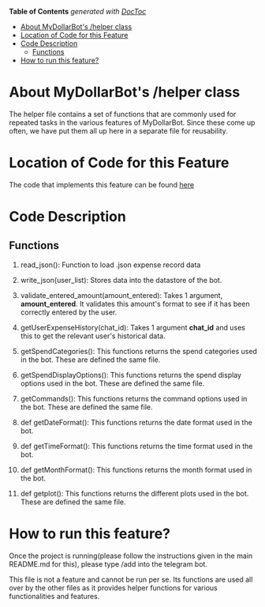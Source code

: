 <!-- START doctoc generated TOC please keep comment here to allow auto update -->
<!-- DON'T EDIT THIS SECTION, INSTEAD RE-RUN doctoc TO UPDATE -->
**Table of Contents**  *generated with [DocToc](https://github.com/thlorenz/doctoc)*

- [About MyDollarBot's /helper class](#about-mydollarbots-helper-class)
- [Location of Code for this Feature](#location-of-code-for-this-feature)
- [Code Description](#code-description)
  - [Functions](#functions)
- [How to run this feature?](#how-to-run-this-feature)

<!-- END doctoc generated TOC please keep comment here to allow auto update -->

# About MyDollarBot's /helper class
The helper file contains a set of functions that are commonly used for repeated tasks in the various features of MyDollarBot. Since these come up often, we have put them all up here in a separate file for reusability.

# Location of Code for this Feature
The code that implements this feature can be found [here](https://github.com/sak007/MyDollarBot-BOTGo/blob/main/code/helper.py)

# Code Description
## Functions

1. read_json():
Function to load .json expense record data

2. write_json(user_list):
Stores data into the datastore of the bot.

3. validate_entered_amount(amount_entered):
Takes 1 argument, **amount_entered**. It validates this amount's format to see if it has been correctly entered by the user.

4. getUserExpenseHistory(chat_id):
Takes 1 argument **chat_id** and uses this to get the relevant user's historical data.

5. getSpendCategories():
This functions returns the spend categories used in the bot. These are defined the same file.

6. getSpendDisplayOptions():
This functions returns the spend display options used in the bot. These are defined the same file.

7. getCommands():
This functions returns the command options used in the bot. These are defined the same file.

8. def getDateFormat():
This functions returns the date format used in the bot.

9. def getTimeFormat():
This functions returns the time format used in the bot.

10. def getMonthFormat():
This functions returns the month format used in the bot.

11. def getplot():
This functions returns the different plots used in the bot. These are defined the same file.

# How to run this feature?
Once the project is running(please follow the instructions given in the main README.md for this), please type /add into the telegram bot.

This file is not a feature and cannot be run per se. Its functions are used all over by the other files as it provides helper functions for various functionalities and features.
